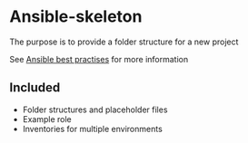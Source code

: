# Ansible-skeleton

The purpose is to provide a folder structure for a new project

See [Ansible best practises](https://docs.ansible.com/ansible/latest/user_guide/playbooks_best_practices.html#directory-layout) for more information

## Included
- Folder structures and placeholder files
- Example role
- Inventories for multiple environments

